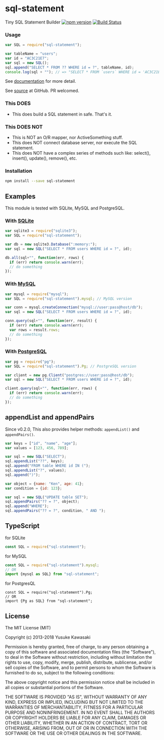 # sql-statement

Tiny SQL Statement Builder [![npm version](https://badge.fury.io/js/sql-statement.svg)](http://badge.fury.io/js/sql-statement) [![Build Status](https://travis-ci.org/kawanet/sql-statement.svg?branch=master)](https://travis-ci.org/kawanet/sql-statement)

### Usage

```js
var SQL = require("sql-statement");

var tableName = "users";
var id = "AC3C21E7";
var sql = new SQL();
sql.append("SELECT * FROM ?? WHERE id = ?", tableName, id);
console.log(sql + ""); // => "SELECT * FROM `users` WHERE id = 'AC3C21E7'"
```

See [documentation](http://kawanet.github.io/sql-statement/SQL.html) for more detail.

See [source](https://github.com/kawanet/sql-statement) at GitHub. PR welcomed.

### This DOES

- This does build a SQL statement in safe. That's it.

### This DOES NOT

- This is NOT an O/R mapper, nor ActiveSomething stuff.
- This does NOT connect database server, nor execute the SQL statement.
- This does NOT have a complex series of methods such like: select(), insert(), update(), remove(), etc.

### Installation

```sh
npm install --save sql-statement
```

## Examples

This module is tested with SQLite, MySQL and PostgreSQL.

### With [SQLite](https://www.npmjs.com/package/sqlite3)

```js
var sqlite3 = require("sqlite3");
var SQL = require("sql-statement");

var db = new sqlite3.Database(":memory:");
var sql = new SQL("SELECT * FROM users WHERE id = ?", id);

db.all(sql+"", function(err, rows) {
  if (err) return console.warn(err);
  // do something
});
```

### With [MySQL](https://www.npmjs.com/package/mysql)

```js
var mysql = require("mysql");
var SQL = require("sql-statement").mysql; // MySQL version

var conn = mysql.createConnection("mysql://user:pass@host/db");
var sql = new SQL("SELECT * FROM users WHERE id = ?", id);

conn.query(sql+"", function(err, result) {
  if (err) return console.warn(err);
  var rows = result.rows;
  // do something
});
```

### With [PostgreSQL](https://www.npmjs.com/package/pg)

```js
var pg = require("pg");
var SQL = require("sql-statement").Pg; // PostgreSQL version

var client = new pg.Client("postgres://user:pass@host/db");
var sql = new SQL("SELECT * FROM users WHERE id = ?", id);

client.query(sql+"", function(err, rows) {
  if (err) return console.warn(err);
  // do something
});
```

## appendList and appendPairs

Since v0.2.0, This also provides helper methods: `appendList()` and `appendPairs()`.

```js
var keys = ["id", "name", "age"];
var values = [123, 456, 789];

var sql = new SQL("SELECT");
sql.appendList("??", keys);
sql.append("FROM table WHERE id IN (");
sql.appendList("?", values);
sql.append(")");
```

```js
var object = {name: "Ken", age: 41};
var condition = {id: 123};

var sql = new SQL("UPDATE table SET");
sql.appendPairs("?? = ?", object);
sql.append("WHERE");
sql.appendPairs("?? = ?", condition, " AND ");
```

## TypeScript

for SQLite

```ts
const SQL = require("sql-statement");
```

for MySQL

```ts
const SQL = require("sql-statement").mysql;
// OR
import {mysql as SQL} from "sql-statement";
```

for PostgresQL

```Pg
const SQL = require("sql-statement").Pg;
// OR
import {Pg as SQL} from "sql-statement";
```

## License

The MIT License (MIT)

Copyright (c) 2013-2018 Yusuke Kawasaki

Permission is hereby granted, free of charge, to any person obtaining a copy
of this software and associated documentation files (the "Software"), to deal
in the Software without restriction, including without limitation the rights
to use, copy, modify, merge, publish, distribute, sublicense, and/or sell
copies of the Software, and to permit persons to whom the Software is
furnished to do so, subject to the following conditions:

The above copyright notice and this permission notice shall be included in all
copies or substantial portions of the Software.

THE SOFTWARE IS PROVIDED "AS IS", WITHOUT WARRANTY OF ANY KIND, EXPRESS OR
IMPLIED, INCLUDING BUT NOT LIMITED TO THE WARRANTIES OF MERCHANTABILITY,
FITNESS FOR A PARTICULAR PURPOSE AND NONINFRINGEMENT. IN NO EVENT SHALL THE
AUTHORS OR COPYRIGHT HOLDERS BE LIABLE FOR ANY CLAIM, DAMAGES OR OTHER
LIABILITY, WHETHER IN AN ACTION OF CONTRACT, TORT OR OTHERWISE, ARISING FROM,
OUT OF OR IN CONNECTION WITH THE SOFTWARE OR THE USE OR OTHER DEALINGS IN THE
SOFTWARE.
